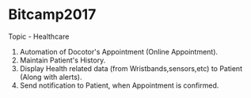 # Bitcamp2017
Topic - Healthcare
1. Automation of Docotor's Appointment (Online Appointment).
2. Maintain Patient's History.
3. Display Health related data (from Wristbands,sensors,etc) to Patient (Along with alerts).
4. Send notification to Patient, when Appointment is confirmed.

